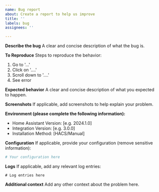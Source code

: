 ```yaml
---
name: Bug report
about: Create a report to help us improve
title: ''
labels: bug
assignees: ''

---
```


**Describe the bug**
A clear and concise description of what the bug is.

**To Reproduce**
Steps to reproduce the behavior:
1. Go to '...'
2. Click on '....'
3. Scroll down to '....'
4. See error

**Expected behavior**
A clear and concise description of what you expected to happen.

**Screenshots**
If applicable, add screenshots to help explain your problem.

**Environment (please complete the following information):**
- Home Assistant Version: [e.g. 2024.1.0]
- Integration Version: [e.g. 3.0.0]
- Installation Method: [HACS/Manual]

**Configuration**
If applicable, provide your configuration (remove sensitive information):

```yaml
# Your configuration here
```

**Logs**
If applicable, add any relevant log entries:

```
# Log entries here
```

**Additional context**
Add any other context about the problem here.